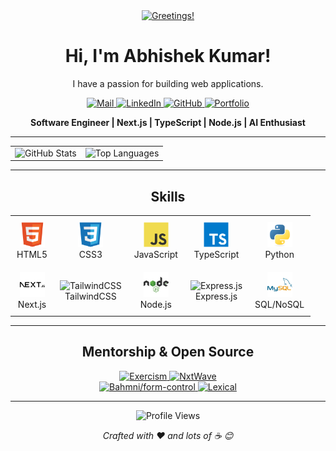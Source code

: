<div align="center">
  <a href="https://github.com/abhishekkumar35">
   <img src="https://media.giphy.com/media/hvRJCLFzcasrR4ia7z/giphy.gif" width="120px" alt="Greetings!"/>
  </a>
</div>

<h1 align="center">Hi, I'm Abhishek Kumar!</h1>
<p align="center">I have a passion for building web applications.</p>

<p align="center">
  <a href="mailto:flashtoak@gmail.com">
    <img src="https://img.shields.io/badge/Mail-D14836?style=for-the-badge&logo=gmail&logoColor=white" alt="Mail"/>
  </a>
  <a href="https://www.linkedin.com/in/abhishek-kumar-dev">
    <img src="https://img.shields.io/badge/LinkedIn-0A66C2?style=for-the-badge&logo=linkedin&logoColor=white" alt="LinkedIn"/>
  </a>
  <a href="https://github.com/abhishekkumar35">
    <img src="https://img.shields.io/badge/GitHub-181717?style=for-the-badge&logo=github&logoColor=white" alt="GitHub"/>
  </a>
  <a href="https://codeabode.in">
  <img src="https://img.shields.io/badge/Portfolio-000000?style=for-the-badge&logo=About.me&logoColor=white" alt="Portfolio"/>
</a>
</p>

<p align="center"><b>Software Engineer | Next.js | TypeScript | Node.js | AI Enthusiast</b></p>

<hr>

<div align="center">
  <table>
    <tr>
      <td align="center">
        <img src="https://github-readme-stats.vercel.app/api?username=abhishekkumar35&show_icons=true&count_private=true&theme=light" alt="GitHub Stats" width="300"/>
      </td>
      <td align="center">
        <img src="https://github-readme-stats.vercel.app/api/top-langs/?username=abhishekkumar35&layout=compact&theme=light" alt="Top Languages" width="300"/>
      </td>
    </tr>
  </table>
</div>

<hr>

<h2 align="center">Skills</h2>

<div align="center">
  <table>
    <tr>
      <td align="center" style="padding: 10px;">
        <img src="https://raw.githubusercontent.com/devicons/devicon/master/icons/html5/html5-original.svg" alt="HTML5" height="40"/><br>HTML5
      </td>
      <td align="center" style="padding: 10px;">
        <img src="https://raw.githubusercontent.com/devicons/devicon/master/icons/css3/css3-original.svg" alt="CSS3" height="40"/><br>CSS3
      </td>
      <td align="center" style="padding: 10px;">
        <img src="https://raw.githubusercontent.com/devicons/devicon/master/icons/javascript/javascript-original.svg" alt="JavaScript" height="40"/><br>JavaScript
      </td>
      <td align="center" style="padding: 10px;">
        <img src="https://raw.githubusercontent.com/devicons/devicon/master/icons/typescript/typescript-original.svg" alt="TypeScript" height="40"/><br>TypeScript
      </td>
      <td align="center" style="padding: 10px;">
        <img src="https://raw.githubusercontent.com/devicons/devicon/master/icons/python/python-original.svg" alt="Python" height="40"/><br>Python
      </td>
    </tr>
    <tr>
      <td align="center" style="padding: 10px;">
        <img src="https://raw.githubusercontent.com/devicons/devicon/master/icons/nextjs/nextjs-original-wordmark.svg" alt="Next.js" height="40"/><br>Next.js
      </td>
      <td align="center" style="padding: 10px;">
        <img src="https://upload.wikimedia.org/wikipedia/commons/d/d5/Tailwind_CSS_Logo.svg" alt="TailwindCSS" height="40"/><br>TailwindCSS
      </td>
      <td align="center" style="padding: 10px;">
        <img src="https://raw.githubusercontent.com/devicons/devicon/master/icons/nodejs/nodejs-original-wordmark.svg" alt="Node.js" height="40"/><br>Node.js
      </td>
      <td align="center" style="padding: 10px;">
        <img src="https://upload.wikimedia.org/wikipedia/commons/6/64/Expressjs.png" alt="Express.js" height="40"/><br>Express.js
      </td>
      <td align="center" style="padding: 10px;">
        <img src="https://raw.githubusercontent.com/devicons/devicon/master/icons/mysql/mysql-original-wordmark.svg" alt="SQL/NoSQL" height="40"/><br>SQL/NoSQL
      </td>
    </tr>
  </table>
</div>

<hr>

<h2 align="center">Mentorship & Open Source</h2>

<div align="center">
  <a href="#">
    <img src="https://img.shields.io/badge/Exercism-2023-ff69b4?style=for-the-badge" alt="Exercism"/>
  </a>
  <a href="#">
    <img src="https://img.shields.io/badge/NxtWave-CCBP-ff69b4?style=for-the-badge" alt="NxtWave"/>
  </a>
  <br>
  <a href="https://github.com/Bahmni/form-control">
    <img src="https://img.shields.io/badge/Bahmni_form_control-success?style=for-the-badge" alt="Bahmni/form-control"/>
  </a>
  <a href="https://github.com/facebook/lexical">
    <img src="https://img.shields.io/badge/Lexical-Facebook-critical?style=for-the-badge" alt="Lexical"/>
  </a>
</div>

<hr>

<div align="center">
  <img src="https://komarev.com/ghpvc/?username=abhishekkumar35&&style=flat-square" alt="Profile Views"/>
</div>

<p align="center">
  <em>Crafted with ❤️ and lots of ☕ 😊 </em>
</p>
